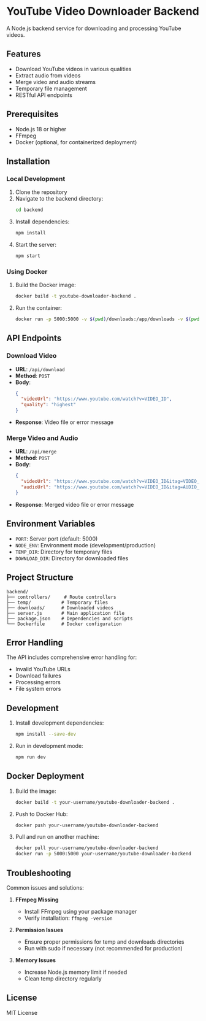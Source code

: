 # YouTube Video Downloader Backend

A Node.js backend service for downloading and processing YouTube videos.

## Features

- Download YouTube videos in various qualities
- Extract audio from videos
- Merge video and audio streams
- Temporary file management
- RESTful API endpoints

## Prerequisites

- Node.js 18 or higher
- FFmpeg
- Docker (optional, for containerized deployment)

## Installation

### Local Development

1. Clone the repository
2. Navigate to the backend directory:
   ```bash
   cd backend
   ```
3. Install dependencies:
   ```bash
   npm install
   ```
4. Start the server:
   ```bash
   npm start
   ```

### Using Docker

1. Build the Docker image:
   ```bash
   docker build -t youtube-downloader-backend .
   ```
2. Run the container:
   ```bash
   docker run -p 5000:5000 -v $(pwd)/downloads:/app/downloads -v $(pwd)/temp:/app/temp youtube-downloader-backend
   ```

## API Endpoints

### Download Video
- **URL**: `/api/download`
- **Method**: `POST`
- **Body**:
  ```json
  {
    "videoUrl": "https://www.youtube.com/watch?v=VIDEO_ID",
    "quality": "highest"
  }
  ```
- **Response**: Video file or error message

### Merge Video and Audio
- **URL**: `/api/merge`
- **Method**: `POST`
- **Body**:
  ```json
  {
    "videoUrl": "https://www.youtube.com/watch?v=VIDEO_ID&itag=VIDEO_ITAG",
    "audioUrl": "https://www.youtube.com/watch?v=VIDEO_ID&itag=AUDIO_ITAG"
  }
  ```
- **Response**: Merged video file or error message

## Environment Variables

- `PORT`: Server port (default: 5000)
- `NODE_ENV`: Environment mode (development/production)
- `TEMP_DIR`: Directory for temporary files
- `DOWNLOAD_DIR`: Directory for downloaded files

## Project Structure

```
backend/
├── controllers/     # Route controllers
├── temp/           # Temporary files
├── downloads/      # Downloaded videos
├── server.js       # Main application file
├── package.json    # Dependencies and scripts
└── Dockerfile      # Docker configuration
```

## Error Handling

The API includes comprehensive error handling for:
- Invalid YouTube URLs
- Download failures
- Processing errors
- File system errors

## Development

1. Install development dependencies:
   ```bash
   npm install --save-dev
   ```

2. Run in development mode:
   ```bash
   npm run dev
   ```

## Docker Deployment

1. Build the image:
   ```bash
   docker build -t your-username/youtube-downloader-backend .
   ```

2. Push to Docker Hub:
   ```bash
   docker push your-username/youtube-downloader-backend
   ```

3. Pull and run on another machine:
   ```bash
   docker pull your-username/youtube-downloader-backend
   docker run -p 5000:5000 your-username/youtube-downloader-backend
   ```

## Troubleshooting

Common issues and solutions:

1. **FFmpeg Missing**
   - Install FFmpeg using your package manager
   - Verify installation: `ffmpeg -version`

2. **Permission Issues**
   - Ensure proper permissions for temp and downloads directories
   - Run with sudo if necessary (not recommended for production)

3. **Memory Issues**
   - Increase Node.js memory limit if needed
   - Clean temp directory regularly

## License

MIT License 